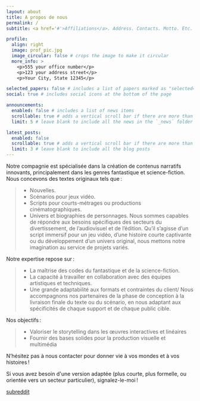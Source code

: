 ```yaml
---
layout: about
title: A propos de nous
permalink: /
subtitle: <a href='#'>Affiliations</a>. Address. Contacts. Motto. Etc.

profile:
  align: right
  image: prof_pic.jpg
  image_circular: false # crops the image to make it circular
  more_info: >
    <p>555 your office number</p>
    <p>123 your address street</p>
    <p>Your City, State 12345</p>

selected_papers: false # includes a list of papers marked as "selected={true}"
social: true # includes social icons at the bottom of the page

announcements:
  enabled: false # includes a list of news items
  scrollable: true # adds a vertical scroll bar if there are more than 3 news items
  limit: 5 # leave blank to include all the news in the `_news` folder

latest_posts:
  enabled: false
  scrollable: true # adds a vertical scroll bar if there are more than 3 new posts items
  limit: 3 # leave blank to include all the blog posts
---
```


Notre compagnie est spécialisée dans la création de contenus narratifs innovants, principalement dans les genres fantastique et science-fiction. Nous concevons des textes originaux tels que :
> * Nouvelles.
> * Scénarios pour jeux vidéo.
> * Scripts pour courts-métrages ou productions cinématographiques.
> * Univers et biographies de personnages.
Nous sommes capables de répondre aux besoins spécifiques des secteurs du divertissement, de l’audiovisuel et de l’édition. Qu’il s’agisse d’un script immersif pour un jeu vidéo, d’une histoire courte captivante ou du développement d’un univers original, nous mettons notre imagination au service de projets variés.

Notre expertise repose sur :
> * La maîtrise des codes du fantastique et de la science-fiction.
> * La capacité à travailler en collaboration avec des équipes artistiques et techniques.
> * Une grande adaptabilité aux formats et contraintes du client/
Nous accompagnons nos partenaires de la phase de conception à la livraison finale du texte ou du scénario, en nous adaptant aux spécificités de chaque support et de chaque public cible.

Nos objectifs :

> * Valoriser le storytelling dans les œuvres interactives et linéaires
> * Fournir des bases solides pour la production visuelle et multimédia

N’hésitez pas à nous contacter pour donner vie à vos mondes et à vos histoires !

Si vous avez besoin d'une version adaptée (plus courte, plus formelle, ou orientée vers un secteur particulier), signalez-le-moi !

[subreddit](http://reddit.com)
